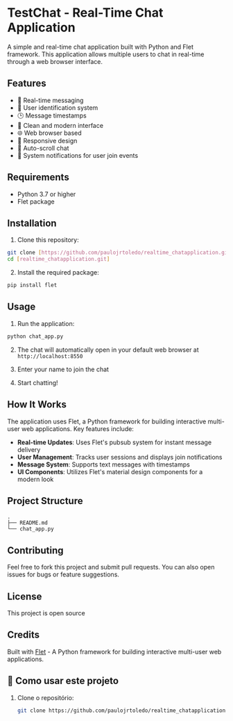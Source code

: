 # TestChat - Real-Time Chat Application

A simple and real-time chat application built with Python and Flet framework. This application allows multiple users to chat in real-time through a web browser interface.

## Features

- 💬 Real-time messaging
- 👤 User identification system
- 🕒 Message timestamps
- 🎨 Clean and modern interface
- 🌐 Web browser based
- 📱 Responsive design
- 🔄 Auto-scroll chat
- 🎯 System notifications for user join events

## Requirements

- Python 3.7 or higher
- Flet package

## Installation

1. Clone this repository:
```bash
git clone [https://github.com/paulojrtoledo/realtime_chatapplication.git]
cd [realtime_chatapplication.git]
```

2. Install the required package:
```bash
pip install flet
```

## Usage

1. Run the application:
```bash
python chat_app.py
```

2. The chat will automatically open in your default web browser at `http://localhost:8550`

3. Enter your name to join the chat

4. Start chatting!

## How It Works

The application uses Flet, a Python framework for building interactive multi-user web applications. Key features include:

- **Real-time Updates**: Uses Flet's pubsub system for instant message delivery
- **User Management**: Tracks user sessions and displays join notifications
- **Message System**: Supports text messages with timestamps
- **UI Components**: Utilizes Flet's material design components for a modern look

## Project Structure

```
.
├── README.md
└── chat_app.py
```

## Contributing

Feel free to fork this project and submit pull requests. You can also open issues for bugs or feature suggestions.

## License

This project is open source 

## Credits

Built with [Flet](https://flet.dev/) - A Python framework for building interactive multi-user web applications. 

## 📌 Como usar este projeto

1. Clone o repositório:
   ```bash
   git clone https://github.com/paulojrtoledo/realtime_chatapplication.git
